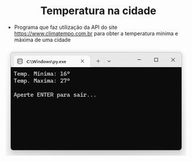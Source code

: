 <h1 align="center">Temperatura na cidade</h1>

- Programa que faz utilização da API do site https://www.climatempo.com.br para obter a temperatura mínima e máxima de uma cidade

![Screenshot](https://github.com/AndrewVargas1991/Temperatura-na-cidade/blob/main/imagens/Tela.png)
